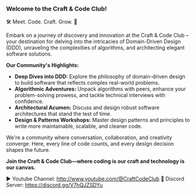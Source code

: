 ### Welcome to the Craft & Code Club!

🛠️ Meet. Code. Craft. Grow. 🚀

Embark on a journey of discovery and innovation at the Craft & Code Club – your destination for delving into the intricacies of Domain-Driven Design (DDD), unraveling the complexities of algorithms, and architecting elegant software solutions.

**Our Community's Highlights:**
- **Deep Dives into DDD:** Explore the philosophy of domain-driven design to build software that reflects complex real-world problems.
- **Algorithmic Adventures:** Unpack algorithms with peers, enhance your problem-solving prowess, and tackle technical interviews with confidence.
- **Architectural Acumen:** Discuss and design robust software architectures that stand the test of time.
- **Design & Patterns Workshops:** Master design patterns and principles to write more maintainable, scalable, and cleaner code.

We're a community where conversation, collaboration, and creativity converge. Here, every line of code counts, and every design decision shapes the future.

**Join the Craft & Code Club—where coding is our craft and technology is our canvas.**

▶️ Youtube Channel: http://www.youtube.com/@CraftCodeClub
💬 Discord Server: https://discord.gg/V7hQJZSDYu
